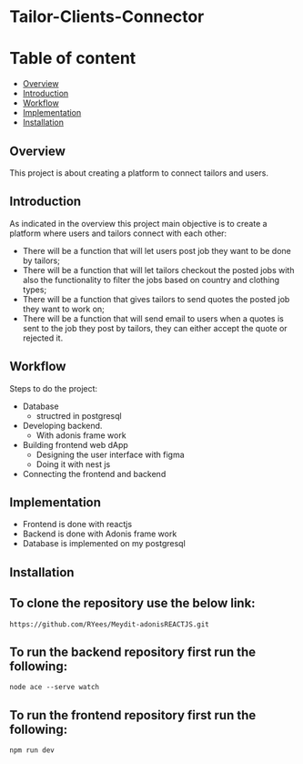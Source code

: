 # Tailor-Clients-Connector

# Table of content
* [Overview](#overview)
* [Introduction](#introduction)
* [Workflow](#workflow)
* [Implementation](#implementation)
* [Installation](#installation)

## Overview
This project is about creating a platform to connect tailors and users. 


## Introduction
As indicated in the overview this project main objective is to create a platform where users and tailors connect with each other:
* There will be a function that will let users post job they want to be done by tailors;
* There will be a function that will let tailors checkout the posted jobs with also the functionality to filter the jobs based on country and clothing types;
* There will be a function that gives tailors to send quotes the posted job they want to work on;
* There will be a function that will send email to users when a quotes is sent to the job they post by tailors, they can either accept the quote or rejected it.


## Workflow
Steps to do the project:
* Database
   * structred in postgresql
* Developing backend. 
   * With adonis frame work
* Building frontend web dApp
   * Designing the user interface with figma
   * Doing it with nest js
* Connecting the frontend and backend

## Implementation
* Frontend is done with reactjs
* Backend is done with Adonis frame work
* Database is implemented on my postgresql

## Installation
To clone the repository use the below link:
---
    https://github.com/RYees/Meydit-adonisREACTJS.git
    
    
To run the backend repository first run the following:
---
    node ace --serve watch

    
To run the frontend repository first run the following:
---
    npm run dev

    
